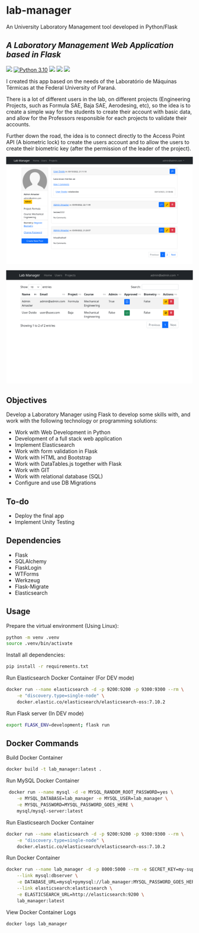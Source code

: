 # lab-manager
An University Laboratory Management tool developed in Python/Flask

## _A Laboratory Management Web Application based in Flask_
![](https://img.shields.io/badge/Code-Python-informational?style=flat&logo=python&logoColor=white&color=blue)
[![Python 3.10](https://img.shields.io/badge/python-3.10-blue.svg)](https://www.python.org/downloads/release/python-3100/)
![](https://img.shields.io/badge/Framework-Flask-informational?style=flat&logo=flask&logoColor=white&color=blue)
![](https://img.shields.io/badge/Tools-Bootstrap-informational?style=flat&logo=bootstrap&logoColor=white&color=blue)
![](https://img.shields.io/badge/Tools-Docker-informational?style=flat&logo=docker&logoColor=white&color=blue)

I created this app based on the needs of the Laboratório de Máquinas Térmicas at the Federal University of Paraná.

There is a lot of different users in the lab, on different projects (Engineering Projects, such as Formula SAE, Baja SAE, Aerodesing, etc), so the idea is to create a simple way for the students to create their account with basic data, and allow for the Professors responsible for each projects to validate their accounts.

Further down the road, the idea is to connect directly to the Access Point API (A biometric lock) to create the users account and to allow the users to create their biometric key (after the permission of the leader of the project).

![ProfilePage](/imgs/admin_profile.png "Users Profile Page")

![UsersAdmPage](/imgs/admin_users.png "Users Admin Page")

## Objectives

Develop a Laboratory Manager using Flask to develop some skills with, and work with the following technology or programming solutions:

* Work with Web Development in Python
* Development of a full stack web application
* Implement Elasticsearch
* Work with form validation in Flask
* Work with HTML and Bootstrap
* Work with DataTables.js together with Flask
* Work with GIT
* Work with relational database (SQL)
* Configure and use DB Migrations

## To-do

- Deploy the final app 
- Implement Unity Testing

## Dependencies

* Flask
* SQLAlchemy
* FlaskLogin
* WTForms
* Werkzeug
* Flask-Migrate
* Elasticsearch

## Usage

Prepare the virtual environment (Using Linux):

```sh
python -m venv .venv
source .venv/bin/activate
```

Install all dependencies:

```sh
pip install -r requirements.txt
```

Run Elasticsearch Docker Container (For DEV mode)
    
```sh
docker run --name elasticsearch -d -p 9200:9200 -p 9300:9300 --rm \
    -e "discovery.type=single-node" \
    docker.elastic.co/elasticsearch/elasticsearch-oss:7.10.2
```

Run Flask server (In DEV mode)
    
```sh
export FLASK_ENV=development; flask run
```

## Docker Commands

Build Docker Container

```sh
docker build -t lab_manager:latest .
```

Run MySQL Docker Container

```sh
 docker run --name mysql -d -e MYSQL_RANDOM_ROOT_PASSWORD=yes \
    -e MYSQL_DATABASE=lab_manager -e MYSQL_USER=lab_manager \
    -e MYSQL_PASSWORD=MYSQL_PASSWORD_GOES_HERE \
    mysql/mysql-server:latest
```

Run Elasticsearch Docker Container

```sh
docker run --name elasticsearch -d -p 9200:9200 -p 9300:9300 --rm \
    -e "discovery.type=single-node" \
    docker.elastic.co/elasticsearch/elasticsearch-oss:7.10.2
```

Run Docker Container

```sh
docker run --name lab_manager -d -p 8000:5000 --rm -e SECRET_KEY=my-super-secret-key \
    --link mysql:dbserver \
    -e DATABASE_URL=mysql+pymysql://lab_manager:MYSQL_PASSWORD_GOES_HERE@dbserver/lab_manager \
    --link elasticsearch:elasticsearch \
    -e ELASTICSEARCH_URL=http://elasticsearch:9200 \
    lab_manager:latest
```

View Docker Container Logs

```sh
docker logs lab_manager
```
